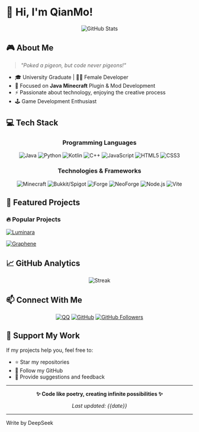 # 👋 Hi, I'm QianMo!

<div align="center">

![GitHub Stats](https://github-readme-stats.vercel.app/api?username=QianMo0721&show_icons=true&theme=ambient_gradient)

</div>

## 🎮 About Me

> *"Poked a pigeon, but code never pigeons!"*

- 🎓 University Graduate | 👩‍💻 Female Developer
- 🎯 Focused on **Java Minecraft** Plugin & Mod Development
- ⚡ Passionate about technology, enjoying the creative process
- 🕹️ Game Development Enthusiast

## 💻 Tech Stack

<div align="center">

### Programming Languages
![Java](https://img.shields.io/badge/java-%23ED8B00.svg?style=for-the-badge&logo=openjdk&logoColor=white)
![Python](https://img.shields.io/badge/Python-3776AB?style=for-the-badge&logo=python&logoColor=white)
![Kotlin](https://img.shields.io/badge/kotlin-%237F52FF.svg?style=for-the-badge&logo=kotlin&logoColor=white)
![C++](https://img.shields.io/badge/C++-00599C?style=for-the-badge&logo=c%2B%2B&logoColor=white)
![JavaScript](https://img.shields.io/badge/JavaScript-F7DF1E?style=for-the-badge&logo=javascript&logoColor=black)
![HTML5](https://img.shields.io/badge/HTML5-E34F26?style=for-the-badge&logo=html5&logoColor=white)
![CSS3](https://img.shields.io/badge/CSS3-1572B6?style=for-the-badge&logo=css3&logoColor=white)

### Technologies & Frameworks
![Minecraft](https://img.shields.io/badge/Minecraft-62B47A?style=for-the-badge&logo=minecraft&logoColor=white)
![Bukkit/Spigot](https://img.shields.io/badge/Bukkit/Spigot-Development-orange?style=for-the-badge)
![Forge](https://img.shields.io/badge/Forge_Modding-Development-red?style=for-the-badge)
![NeoForge](https://img.shields.io/badge/NeoForge-Development-blue?style=for-the-badge)
![Node.js](https://img.shields.io/badge/Node.js-339933?style=for-the-badge&logo=nodedotjs&logoColor=white)
![Vite](https://img.shields.io/badge/Vite-646CFF?style=for-the-badge&logo=vite&logoColor=white)

</div>

## 🎨 Featured Projects

### 🔥 Popular Projects
[![Luminara](https://github-readme-stats.vercel.app/api/pin/?username=CraftAmethyst&repo=Luminara)](https://github.com/CraftAmethyst/Luminara)

[![Graphene](https://github-readme-stats.vercel.app/api/pin/?username=CraftAmethyst&repo=Graphene)](https://github.com/CraftAmethyst/Graphene)

## 📈 GitHub Analytics

<div align="center">

![Streak](https://github-readme-streak-stats.herokuapp.com/?user=QianMo0721&theme=radical)

</div>

## 📫 Connect With Me

<div align="center">

[![QQ](https://img.shields.io/badge/QQ-3142150691-FF6B6B?style=for-the-badge&logo=tencentqq&logoColor=white)](http://wpa.qq.com/msgrd?v=3&uin=3142150691&site=qq&menu=yes)
[![GitHub](https://img.shields.io/badge/GitHub-QianMo0721-181717?style=for-the-badge&logo=github&logoColor=white)](https://github.com/QianMo0721)
[![GitHub Followers](https://img.shields.io/github/followers/QianMo0721?style=for-the-badge&logo=github)](https://github.com/QianMo0721)

</div>

## 💖 Support My Work

If my projects help you, feel free to:
- ⭐ Star my repositories
- 🔔 Follow my GitHub
- 💬 Provide suggestions and feedback

---

<div align="center">

**✨ Code like poetry, creating infinite possibilities ✨**

*Last updated: {{date}}*

</div>

---

Write by DeepSeek
